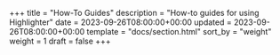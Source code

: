 +++
title = "How-To Guides"
description = "How-to guides for using Highlighter"
date = 2023-09-26T08:00:00+00:00
updated = 2023-09-26T08:00:00+00:00
template = "docs/section.html"
sort_by = "weight"
weight = 1
draft = false
+++
